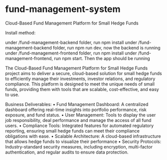 # fund-management-system
Cloud-Based Fund Management Platform for Small Hedge Funds

Install method:

under /fund-management-backend folder, run npm install
under /fund-management-backend folder, run npm run dev, now the backend is running
under /fund-management-frontend folder, run npm install
under /fund-management-frontend, run npm start. Then the app should be running

The Cloud-Based Fund Management Platform for Small Hedge Funds project aims to deliver a secure, cloud-based solution for small hedge funds to efficiently manage their investments, investor relations, and regulatory compliance. This platform is designed to meet the unique needs of small funds, providing them with tools that are scalable, cost-effective, and easy to use.

Business Deliverables:
•	Fund Management Dashboard: A centralized dashboard offering real-time insights into portfolio performance, risk exposure, and fund status.
•	User Management: Tools to display the user job responsibility, deal performance and manage the access of all fund users.
•	Compliance Tools: Integrated features for automated regulatory reporting, ensuring small hedge funds can meet their compliance obligations with ease.
•	Scalable Architecture: A cloud-based infrastructure that allows hedge funds to visualize their performance
•	Security Protocols: Industry-standard security measures, including encryption, multi-factor authentication, and regular audits to ensure data protection.
